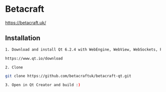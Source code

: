 # Betacraft
https://betacraft.uk/

## Installation
```sh
1. Download and install Qt 6.2.4 with WebEngine, WebView, WebSockets, Positioning and WebChannel

https://www.qt.io/download

2. Clone

git clone https://github.com/betacraftuk/betacraft-qt.git

3. Open in Qt Creator and build :)
```